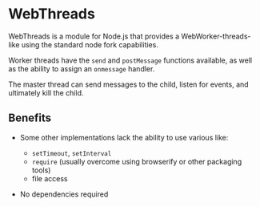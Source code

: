 WebThreads
==========

WebThreads is a module for Node.js that provides a
WebWorker-threads-like using the standard node fork capabilities.

Worker threads have the `send` and `postMessage` functions available,
as well as the ability to assign an `onmessage` handler.

The master thread can send messages to the child, listen for events,
and ultimately kill the child.


Benefits
--------

* Some other implementations lack the ability to use various like:
  * `setTimeout`, `setInterval`
  * `require` (usually overcome using browserify or other packaging tools)
  * file access

* No dependencies required
